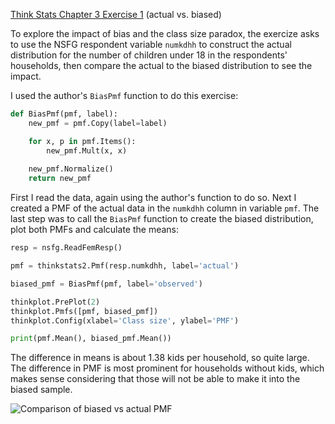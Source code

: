 [Think Stats Chapter 3 Exercise 1](http://greenteapress.com/thinkstats2/html/thinkstats2004.html#toc31) (actual vs. biased)

To explore the impact of bias and the class size paradox, the exercize asks to use the NSFG respondent variable `numkdhh` to construct the actual distribution for the number of children under 18 in the respondents' households, then compare the actual to the biased distribution to see the impact.

I used the author's `BiasPmf` function to do this exercise:

```python
def BiasPmf(pmf, label):
    new_pmf = pmf.Copy(label=label)

    for x, p in pmf.Items():
        new_pmf.Mult(x, x)
        
    new_pmf.Normalize()
    return new_pmf
```

First I read the data, again using the author's function to do so. Next I created a PMF of the actual data in the `numkdhh` column in variable `pmf`. The last step was to call the `BiasPmf` function to create the biased distribution, plot both PMFs and calculate the means:

```python
resp = nsfg.ReadFemResp()

pmf = thinkstats2.Pmf(resp.numkdhh, label='actual')

biased_pmf = BiasPmf(pmf, label='observed')

thinkplot.PrePlot(2)
thinkplot.Pmfs([pmf, biased_pmf])
thinkplot.Config(xlabel='Class size', ylabel='PMF')

print(pmf.Mean(), biased_pmf.Mean())
```

The difference in means is about 1.38 kids per household, so quite large. The difference in PMF is most prominent for households without kids, which makes sense considering that those will not be able to make it into the biased sample.

![Comparison of biased vs actual PMF](/Users/stephan/Data_Science/Metis/bootcamp_prework/dsp/lessons/statistics/Bias.png)

